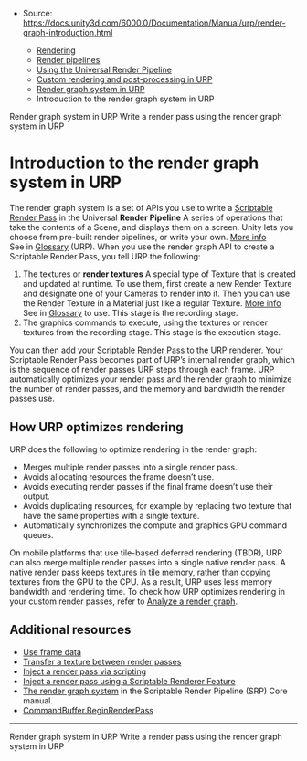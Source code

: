 * Source: https://docs.unity3d.com/6000.0/Documentation/Manual/urp/render-graph-introduction.html

  * [Rendering](https://docs.unity3d.com/6000.0/Documentation/Manual/rendering-and-post-processing.html)
  * [Render pipelines](https://docs.unity3d.com/6000.0/Documentation/Manual/render-pipelines.html)
  * [Using the Universal Render Pipeline](https://docs.unity3d.com/6000.0/Documentation/Manual/universal-render-pipeline.html)
  * [Custom rendering and post-processing in URP](https://docs.unity3d.com/6000.0/Documentation/Manual/urp/customizing-urp.html)
  * [Render graph system in URP](https://docs.unity3d.com/6000.0/Documentation/Manual/urp/render-graph.html)
  * Introduction to the render graph system in URP


[](https://docs.unity3d.com/6000.0/Documentation/Manual/urp/render-graph.html)
Render graph system in URP
[](https://docs.unity3d.com/6000.0/Documentation/Manual/urp/render-graph-write-render-pass.html)
Write a render pass using the render graph system in URP
# Introduction to the render graph system in URP
The render graph system is a set of APIs you use to write a [Scriptable Render Pass](https://docs.unity3d.com/6000.0/Documentation/Manual/urp/renderer-features/intro-to-scriptable-render-passes.html) in the Universal **Render Pipeline** A series of operations that take the contents of a Scene, and displays them on a screen. Unity lets you choose from pre-built render pipelines, or write your own. [More info](https://docs.unity3d.com/6000.0/Documentation/Manual/render-pipelines.html)  
See in [Glossary](https://docs.unity3d.com/6000.0/Documentation/Manual/Glossary.html#Renderpipeline) (URP).
When you use the render graph API to create a Scriptable Render Pass, you tell URP the following:
  1. The textures or **render textures** A special type of Texture that is created and updated at runtime. To use them, first create a new Render Texture and designate one of your Cameras to render into it. Then you can use the Render Texture in a Material just like a regular Texture. [More info](https://docs.unity3d.com/6000.0/Documentation/Manual/class-RenderTexture.html)  
See in [Glossary](https://docs.unity3d.com/6000.0/Documentation/Manual/Glossary.html#RenderTexture) to use. This stage is the recording stage.
  2. The graphics commands to execute, using the textures or render textures from the recording stage. This stage is the execution stage.


You can then [add your Scriptable Render Pass to the URP renderer](https://docs.unity3d.com/6000.0/Documentation/Manual/urp/renderer-features/custom-rendering-pass-workflow-in-urp.html). Your Scriptable Render Pass becomes part of URP’s internal render graph, which is the sequence of render passes URP steps through each frame. URP automatically optimizes your render pass and the render graph to minimize the number of render passes, and the memory and bandwidth the render passes use.
## How URP optimizes rendering
URP does the following to optimize rendering in the render graph:
  * Merges multiple render passes into a single render pass.
  * Avoids allocating resources the frame doesn’t use.
  * Avoids executing render passes if the final frame doesn’t use their output.
  * Avoids duplicating resources, for example by replacing two texture that have the same properties with a single texture.
  * Automatically synchronizes the compute and graphics GPU command queues.


On mobile platforms that use tile-based deferred rendering (TBDR), URP can also merge multiple render passes into a single native render pass. A native render pass keeps textures in tile memory, rather than copying textures from the GPU to the CPU. As a result, URP uses less memory bandwidth and rendering time.
To check how URP optimizes rendering in your custom render passes, refer to [Analyze a render graph](https://docs.unity3d.com/6000.0/Documentation/Manual/urp/render-graph-view.html).
## Additional resources
  * [Use frame data](https://docs.unity3d.com/6000.0/Documentation/Manual/urp/accessing-frame-data.html)
  * [Transfer a texture between render passes](https://docs.unity3d.com/6000.0/Documentation/Manual/urp/render-graph-pass-textures-between-passes.html)
  * [Inject a render pass via scripting](https://docs.unity3d.com/6000.0/Documentation/Manual/urp/customize/inject-render-pass-via-script.html)
  * [Inject a render pass using a Scriptable Renderer Feature](https://docs.unity3d.com/6000.0/Documentation/Manual/urp/renderer-features/scriptable-renderer-features/inject-a-pass-using-a-scriptable-renderer-feature.html)
  * [The render graph system](https://docs.unity3d.com/Packages/com.unity.render-pipelines.core@17.0/manual/render-graph-system.html) in the Scriptable Render Pipeline (SRP) Core manual.
  * [CommandBuffer.BeginRenderPass](https://docs.unity3d.com/2023.3/Documentation/ScriptReference/Rendering.CommandBuffer.BeginRenderPass.html)


* * *
[](https://docs.unity3d.com/6000.0/Documentation/Manual/urp/render-graph.html)
Render graph system in URP
[](https://docs.unity3d.com/6000.0/Documentation/Manual/urp/render-graph-write-render-pass.html)
Write a render pass using the render graph system in URP
